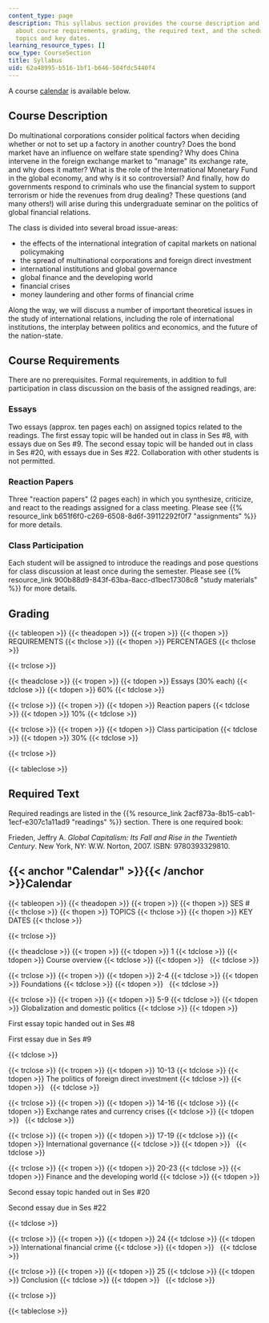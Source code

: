 ```yaml
---
content_type: page
description: This syllabus section provides the course description and information
  about course requirements, grading, the required text, and the schedule of lecture
  topics and key dates.
learning_resource_types: []
ocw_type: CourseSection
title: Syllabus
uid: 62a48995-b516-1bf1-b646-504fdc5440f4
---
```


A course [calendar](#Calendar) is available below.

Course Description
------------------

Do multinational corporations consider political factors when deciding whether or not to set up a factory in another country? Does the bond market have an influence on welfare state spending? Why does China intervene in the foreign exchange market to "manage" its exchange rate, and why does it matter? What is the role of the International Monetary Fund in the global economy, and why is it so controversial? And finally, how do governments respond to criminals who use the financial system to support terrorism or hide the revenues from drug dealing? These questions (and many others!) will arise during this undergraduate seminar on the politics of global financial relations.

The class is divided into several broad issue-areas:

*   the effects of the international integration of capital markets on national policymaking
*   the spread of multinational corporations and foreign direct investment
*   international institutions and global governance
*   global finance and the developing world
*   financial crises
*   money laundering and other forms of financial crime

Along the way, we will discuss a number of important theoretical issues in the study of international relations, including the role of international institutions, the interplay between politics and economics, and the future of the nation-state.

Course Requirements
-------------------

There are no prerequisites. Formal requirements, in addition to full participation in class discussion on the basis of the assigned readings, are:

### Essays

Two essays (approx. ten pages each) on assigned topics related to the readings. The first essay topic will be handed out in class in Ses #8, with essays due on Ses #9. The second essay topic will be handed out in class in Ses #20, with essays due in Ses #22. Collaboration with other students is not permitted.

### Reaction Papers

Three "reaction papers" (2 pages each) in which you synthesize, criticize, and react to the readings assigned for a class meeting. Please see {{% resource_link b651f6f0-c269-6508-8d6f-39112292f0f7 "assignments" %}} for more details.

### Class Participation

Each student will be assigned to introduce the readings and pose questions for class discussion at least once during the semester. Please see {{% resource_link 900b88d9-843f-63ba-8acc-d1bec17308c8 "study materials" %}} for more details.

Grading
-------

{{< tableopen >}}
{{< theadopen >}}
{{< tropen >}}
{{< thopen >}}
REQUIREMENTS
{{< thclose >}}
{{< thopen >}}
PERCENTAGES
{{< thclose >}}

{{< trclose >}}

{{< theadclose >}}
{{< tropen >}}
{{< tdopen >}}
Essays (30% each)
{{< tdclose >}}
{{< tdopen >}}
60%
{{< tdclose >}}

{{< trclose >}}
{{< tropen >}}
{{< tdopen >}}
Reaction papers
{{< tdclose >}}
{{< tdopen >}}
10%
{{< tdclose >}}

{{< trclose >}}
{{< tropen >}}
{{< tdopen >}}
Class participation
{{< tdclose >}}
{{< tdopen >}}
30%
{{< tdclose >}}

{{< trclose >}}

{{< tableclose >}}

Required Text
-------------

Required readings are listed in the {{% resource_link 2acf873a-8b15-cab1-1ecf-e307c1a11ad9 "readings" %}} section. There is one required book:

Frieden, Jeffry A. _Global Capitalism: Its Fall and Rise in the Twentieth Century_. New York, NY: W.W. Norton, 2007. ISBN: 9780393329810.

{{< anchor "Calendar" >}}{{< /anchor >}}Calendar
------------------------------------------------

{{< tableopen >}}
{{< theadopen >}}
{{< tropen >}}
{{< thopen >}}
SES #
{{< thclose >}}
{{< thopen >}}
TOPICS
{{< thclose >}}
{{< thopen >}}
KEY DATES
{{< thclose >}}

{{< trclose >}}

{{< theadclose >}}
{{< tropen >}}
{{< tdopen >}}
1
{{< tdclose >}}
{{< tdopen >}}
Course overview
{{< tdclose >}}
{{< tdopen >}}
 
{{< tdclose >}}

{{< trclose >}}
{{< tropen >}}
{{< tdopen >}}
2-4
{{< tdclose >}}
{{< tdopen >}}
Foundations
{{< tdclose >}}
{{< tdopen >}}
 
{{< tdclose >}}

{{< trclose >}}
{{< tropen >}}
{{< tdopen >}}
5-9
{{< tdclose >}}
{{< tdopen >}}
Globalization and domestic politics
{{< tdclose >}}
{{< tdopen >}}


First essay topic handed out in Ses #8

First essay due in Ses #9


{{< tdclose >}}

{{< trclose >}}
{{< tropen >}}
{{< tdopen >}}
10-13
{{< tdclose >}}
{{< tdopen >}}
The politics of foreign direct investment
{{< tdclose >}}
{{< tdopen >}}
 
{{< tdclose >}}

{{< trclose >}}
{{< tropen >}}
{{< tdopen >}}
14-16
{{< tdclose >}}
{{< tdopen >}}
Exchange rates and currency crises
{{< tdclose >}}
{{< tdopen >}}
 
{{< tdclose >}}

{{< trclose >}}
{{< tropen >}}
{{< tdopen >}}
17-19
{{< tdclose >}}
{{< tdopen >}}
International governance
{{< tdclose >}}
{{< tdopen >}}
 
{{< tdclose >}}

{{< trclose >}}
{{< tropen >}}
{{< tdopen >}}
20-23
{{< tdclose >}}
{{< tdopen >}}
Finance and the developing world
{{< tdclose >}}
{{< tdopen >}}


Second essay topic handed out in Ses #20

Second essay due in Ses #22


{{< tdclose >}}

{{< trclose >}}
{{< tropen >}}
{{< tdopen >}}
24
{{< tdclose >}}
{{< tdopen >}}
International financial crime
{{< tdclose >}}
{{< tdopen >}}
 
{{< tdclose >}}

{{< trclose >}}
{{< tropen >}}
{{< tdopen >}}
25
{{< tdclose >}}
{{< tdopen >}}
Conclusion
{{< tdclose >}}
{{< tdopen >}}
 
{{< tdclose >}}

{{< trclose >}}

{{< tableclose >}}